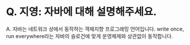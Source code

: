 # Q. 지영: 자바에 대해 설명해주세요.

A. 자바는 네트워크 상에서 동작하는 객체지향 프로그래밍 언어입니다. write once, run everywhere라는 자바의 슬로건에 맞게 운영체제와 상관없이 동작합니다.
